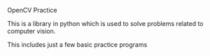 OpenCV Practice


This is a library in python which is used to solve problems related to computer vision.

This includes just a few basic practice programs

